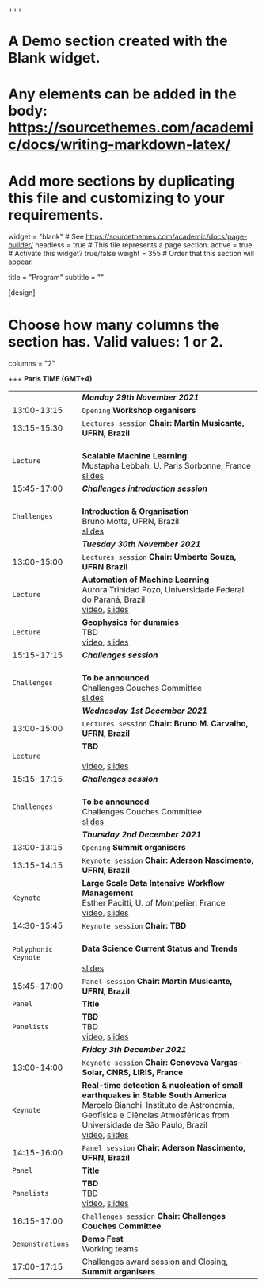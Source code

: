 +++
# A Demo section created with the Blank widget.
# Any elements can be added in the body: https://sourcethemes.com/academic/docs/writing-markdown-latex/
# Add more sections by duplicating this file and customizing to your requirements.

widget = "blank"  # See https://sourcethemes.com/academic/docs/page-builder/
headless = true  # This file represents a page section.
active = true  # Activate this widget? true/false
weight = 355  # Order that this section will appear.

title = "Program"
subtitle = ""

[design]
  # Choose how many columns the section has. Valid values: 1 or 2.
  columns = "2"

+++
**Paris TIME (GMT+4)** []()

|  |  |
|---|---|
|  | ***Monday 29th November 2021*** |
|13:00-13:15| `Opening` **Workshop organisers** |
|13:15-15:30| `Lectures session` **Chair: Martin Musicante, UFRN, Brazil** |
|`Lecture`|  </br> **Scalable Machine Learning** </br>Mustapha Lebbah, U. Paris Sorbonne, France </br> [slides]()|
|15:45-17:00| ***Challenges introduction session*** |
|`Challenges`| </br> **Introduction & Organisation** </br> Bruno Motta, UFRN, Brazil </br> [slides]()|
|  | ***Tuesday 30th November 2021*** |
|13:00-15:00|`Lectures session` **Chair: Umberto Souza, UFRN Brazil** |
|`Lecture`|**Automation of  Machine Learning** </br> Aurora Trinidad Pozo, Universidade Federal do Paraná, Brazil  </br> [video](), [slides]()|
|`Lecture`|**Geophysics for dummies** </br> TBD  </br> [video](), [slides]()|
|15:15-17:15| ***Challenges  session*** |
|`Challenges`|  </br> **To be announced** </br> Challenges Couches Committee  </br> [slides]()|
|  | ***Wednesday 1st December 2021*** |
|13:00-15:00| `Lectures session` **Chair: Bruno M. Carvalho, UFRN, Brazil** |
|`Lecture`|  **TBD** </br>  </br> [video](), [slides]()|
|15:15-17:15| ***Challenges  session*** |
|`Challenges`|  </br> **To be announced** </br> Challenges Couches Committee </br> [slides]()|
|  | ***Thursday 2nd December 2021*** |
|13:00-13:15 | `Opening` **Summit organisers** |
| 13:15-14:15| `Keynote session` **Chair: Aderson Nascimento, UFRN, Brazil** |
|`Keynote`| **Large Scale Data Intensive Workflow Management** </br> Esther Pacitti, U. of Montpelier, France </br> [video](), [slides]()|
|14:30-15:45 | `Keynote session` **Chair: TBD** |
|`Polyphonic Keynote`|  </br> **Data Science Current Status and Trends** </br>  </br> [slides]()|
|15:45-17:00 | `Panel session` **Chair: Martin Musicante, UFRN, Brazil**  |
| `Panel` | **Title** |
|`Panelists` | **TBD** </br> TBD </br> [video](), [slides]()
|  | ***Friday 3th December 2021*** |
| 13:00-14:00| `Keynote session` **Chair: Genoveva Vargas-Solar, CNRS, LIRIS, France** |
|`Keynote`|  **Real-time detection & nucleation of small earthquakes in Stable South America** </br> Marcelo Bianchi,  Instituto de Astronomia, Geofísica e Ciências Atmosféricas from Universidade de São Paulo, Brazil  </br> [video](), [slides]()|
|14:15-16:00|`Panel session` **Chair: Aderson Nascimento, UFRN, Brazil** |
| `Panel` |  **Title** |
|`Panelists`| **TBD** </br> TBD </br> [video](), [slides]()
|16:15-17:00  | `Challenges session` **Chair: Challenges Couches Committee** |
|`Demonstrations`| **Demo Fest** </br> Working teams </br>|
|17:00-17:15 | Challenges award session and Closing, **Summit organisers** |
